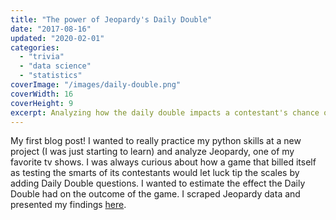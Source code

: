 ```yaml
---
title: "The power of Jeopardy's Daily Double"
date: "2017-08-16"
updated: "2020-02-01"
categories:
  - "trivia"
  - "data science"
  - "statistics"
coverImage: "/images/daily-double.png"
coverWidth: 16
coverHeight: 9
excerpt: Analyzing how the daily double impacts a contestant's chance of winning Jeopardy.
---
```


My first blog post! I wanted to really practice my python skills at a new project (I was just starting to learn) and analyze Jeopardy, one of my favorite tv shows. I was always curious about how a game that billed itself as testing the smarts of its contestants would let luck tip the scales by adding Daily Double questions. I wanted to estimate the effect the Daily Double had on the outcome of the game. I scraped Jeopardy data and presented my findings [here](https://medium.com/s/story/does-the-daily-double-determine-who-wins-on-jeopardy-465378725826). 